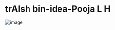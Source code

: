 # trAIsh bin-idea-Pooja L H

![image](https://github.com/poojalh18/trAIsh-bin-idea--Pooja-L-H/assets/132671714/9d29e891-61bd-4f84-9f43-eabeb6d90b4b)
